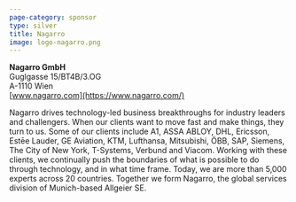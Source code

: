 ```yaml
---
page-category: sponsor
type: silver
title: Nagarro
image: logo-nagarro.png
---
```


**Nagarro GmbH**<br/>
Guglgasse 15/BT4B/3.OG<br/>
A-1110 Wien<br/>
[www.nagarro.com](https://www.nagarro.com/)

Nagarro drives technology-led business breakthroughs for industry leaders and challengers. When our clients want to move fast and make things, they turn to us. Some of our clients include A1, ASSA ABLOY, DHL, Ericsson, Estēe Lauder, GE Aviation, KTM, Lufthansa, Mitsubishi, ÖBB, SAP, Siemens, The City of New York, T-Systems, Verbund and Viacom. Working with these clients, we continually push the boundaries of what is possible to do through technology, and in what time frame. Today, we are more than 5,000 experts across 20 countries. Together we form Nagarro, the global services division of Munich-based Allgeier SE.
